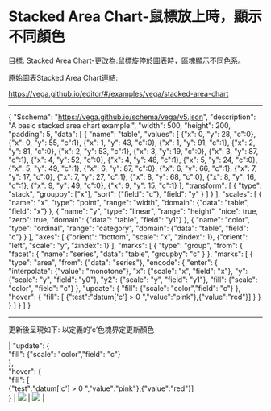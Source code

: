 # Stacked Area Chart-鼠標放上時，顯示不同顏色
目標:
Stacked Area Chart-更改為:鼠標旋停於圖表時，區塊顯示不同色系。 

原始圖表Stacked Area Chart連結:

https://vega.github.io/editor/#/examples/vega/stacked-area-chart

----------

{
  "$schema": "https://vega.github.io/schema/vega/v5.json",
  "description": "A basic stacked area chart example.",
  "width": 500,
  "height": 200,
  "padding": 5,
  "data": [
    {
      "name": "table",
      "values": [
        {"x": 0, "y": 28, "c":0}, {"x": 0, "y": 55, "c":1},
        {"x": 1, "y": 43, "c":0}, {"x": 1, "y": 91, "c":1},
        {"x": 2, "y": 81, "c":0}, {"x": 2, "y": 53, "c":1},
        {"x": 3, "y": 19, "c":0}, {"x": 3, "y": 87, "c":1},
        {"x": 4, "y": 52, "c":0}, {"x": 4, "y": 48, "c":1},
        {"x": 5, "y": 24, "c":0}, {"x": 5, "y": 49, "c":1},
        {"x": 6, "y": 87, "c":0}, {"x": 6, "y": 66, "c":1},
        {"x": 7, "y": 17, "c":0}, {"x": 7, "y": 27, "c":1},
        {"x": 8, "y": 68, "c":0}, {"x": 8, "y": 16, "c":1},
        {"x": 9, "y": 49, "c":0}, {"x": 9, "y": 15, "c":1}
      ],
      "transform": [
        {
          "type": "stack",
          "groupby": ["x"],
          "sort": {"field": "c"},
          "field": "y"
        }
      ]
    }
  ],
  "scales": [
    {
      "name": "x",
      "type": "point",
      "range": "width",
      "domain": {"data": "table", "field": "x"}
    },
    {
      "name": "y",
      "type": "linear",
      "range": "height",
      "nice": true, "zero": true,
      "domain": {"data": "table", "field": "y1"}
    },
    {
      "name": "color",
      "type": "ordinal",
      "range": "category",
      "domain": {"data": "table", "field": "c"}
    }
  ],
  "axes": [
    {"orient": "bottom", "scale": "x", "zindex": 1},
    {"orient": "left", "scale": "y", "zindex": 1}
  ],
  "marks": [
    {
      "type": "group",
      "from": {
        "facet": {
          "name": "series",
          "data": "table",
          "groupby": "c"
        }
      },
      "marks": [
        {
          "type": "area",
          "from": {"data": "series"},
          "encode": {
            "enter": {
              "interpolate": {"value": "monotone"},
              "x": {"scale": "x", "field": "x"},
              "y": {"scale": "y", "field": "y0"},
              "y2": {"scale": "y", "field": "y1"},
              "fill": {"scale": "color", "field": "c"}
            },
            "update": {
              "fill": {"scale": "color","field": "c"}
            },
            "hover": {
             "fill": [
            {"test":"datum['c'] > 0 ","value":"pink"},{"value":"red"}]
            }
          }
        }
      ]
    }
  ]
}

----------

更新後呈現如下:
以定義的’c’色塊界定更新顏色

| "update": {<br>              "fill": {"scale": "color","field": "c"}<br>            },<br>            "hover": {<br>             "fill": [<br>            {"test":"datum['c'] > 0 ","value":"pink"},{"value":"red"}]<br>            } | ![](https://paper-attachments.dropbox.com/s_5DA751EF22C0877ACA230875A53863AFAE1906822ECA7B35567A3B872ECC1FDF_1657611426484_image.png) | ![](https://paper-attachments.dropbox.com/s_5DA751EF22C0877ACA230875A53863AFAE1906822ECA7B35567A3B872ECC1FDF_1657611457148_image.png) |



